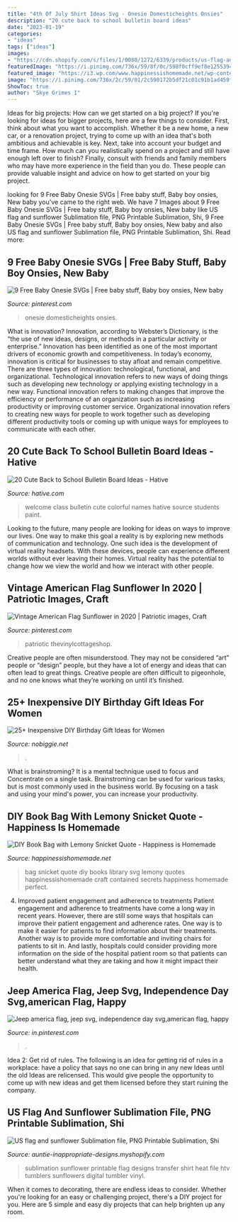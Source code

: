 ```yaml
---
title: "4th Of July Shirt Ideas Svg - Onesie Domesticheights Onsies"
description: "20 cute back to school bulletin board ideas"
date: "2023-01-19"
categories:
- "ideas"
tags: ["ideas"]
images:
- "https://cdn.shopify.com/s/files/1/0080/1272/6339/products/us-flag-and-sunflower-sublimation-file-png-printable-shirt-design-heat-transfer-htv-digital_472_1200x1200.jpg?v=1568287536"
featuredImage: "https://i.pinimg.com/736x/59/8f/0c/598f0cff9ef8e12553947b6e6a212b35.jpg"
featured_image: "https://i3.wp.com/www.happinessishomemade.net/wp-content/uploads/2017/01/All-the-Secrets-of-the-World-are-Contained-in-Books-Book-Bag-681x1024.jpg"
image: "https://i.pinimg.com/736x/2c/59/01/2c590172b5df21c01c91b1ad459f8919.jpg"
ShowToc: true
author: "Skye Grimes I"
---
```



Ideas for big projects: How can we get started on a big project?
If you're looking for ideas for bigger projects, here are a few things to consider. First, think about what you want to accomplish. Whether it be a new home, a new car, or a renovation project, trying to come up with an idea that's both ambitious and achievable is key. Next, take into account your budget and time frame. How much can you realistically spend on a project and still have enough left over to finish? Finally, consult with friends and family members who may have more experience in the field than you do. These people can provide valuable insight and advice on how to get started on your big project.

	

		
looking for 9 Free Baby Onesie SVGs | Free baby stuff, Baby boy onsies, New baby you've came to the right web. We have 7 Images about 9 Free Baby Onesie SVGs | Free baby stuff, Baby boy onsies, New baby like US flag and sunflower Sublimation file, PNG Printable Sublimation, Shi, 9 Free Baby Onesie SVGs | Free baby stuff, Baby boy onsies, New baby and also US flag and sunflower Sublimation file, PNG Printable Sublimation, Shi. Read more:
		
    
## 9 Free Baby Onesie SVGs | Free Baby Stuff, Baby Boy Onsies, New Baby

<img loading=lazy src="https://i.pinimg.com/736x/2c/59/01/2c590172b5df21c01c91b1ad459f8919.jpg" onerror="this.onerror=null;this.src='https://tse4.mm.bing.net/th?id=OIP.9V-Hk6bV7-9H5POsXl0KlwHaLH&amp;pid=15.1';" alt="9 Free Baby Onesie SVGs | Free baby stuff, Baby boy onsies, New baby">

_Source: pinterest.com_

>onesie domesticheights onsies. 

	

What is innovation?
Innovation, according to Webster’s Dictionary, is the “the use of new ideas, designs, or methods in a particular activity or enterprise.” Innovation has been identified as one of the most important drivers of economic growth and competitiveness. In today’s economy, innovation is critical for businesses to stay afloat and remain competitive. There are three types of innovation: technological, functional, and organizational.
Technological innovation refers to new ways of doing things such as developing new technology or applying existing technology in a new way. Functional innovation refers to making changes that improve the efficiency or performance of an organization such as increasing productivity or improving customer service. Organizational innovation refers to creating new ways for people to work together such as developing different productivity tools or coming up with unique ways for employees to communicate with each other.

    
## 20 Cute Back To School Bulletin Board Ideas - Hative

<img loading=lazy src="https://hative.com/wp-content/uploads/2014/06/back-to-school-ideas/15-welcome-to-our-colorful-class.jpg" onerror="this.onerror=null;this.src='https://tse4.mm.bing.net/th?id=OIP.DbqLIWhIbQMxiQKv_vy4tAHaDo&amp;pid=15.1';" alt="20 Cute Back to School Bulletin Board Ideas - Hative">

_Source: hative.com_

>welcome class bulletin cute colorful names hative source students paint. 

	

Looking to the future, many people are looking for ideas on ways to improve our lives. One way to make this goal a reality is by exploring new methods of communication and technology. One such idea is the development of virtual reality headsets. With these devices, people can experience different worlds without ever leaving their homes. Virtual reality has the potential to change how we view the world and how we interact with other people.

    
## Vintage American Flag Sunflower In 2020 | Patriotic Images, Craft

<img loading=lazy src="https://i.pinimg.com/736x/e1/d5/b2/e1d5b274e03ce7e68f89ea5bb9e0d2cb.jpg" onerror="this.onerror=null;this.src='https://tse1.mm.bing.net/th?id=OIP.ViZnX84M-01iXiSiQToBagHaHa&amp;pid=15.1';" alt="Vintage American Flag Sunflower in 2020 | Patriotic images, Craft">

_Source: pinterest.com_

>patriotic thevinylcottageshop. 

	

Creative people are often misunderstood. They may not be considered “art” people or “design” people, but they have a lot of energy and ideas that can often lead to great things. Creative people are often difficult to pigeonhole, and no one knows what they’re working on until it’s finished.

    
## 25+ Inexpensive DIY Birthday Gift Ideas For Women

<img loading=lazy src="https://www.nobiggie.net/wp-content/uploads/2015/02/Photo-Clock.jpg" onerror="this.onerror=null;this.src='https://tse1.mm.bing.net/th?id=OIP.mi4BvXMx3fdhFrKSg3SCNQHaLH&amp;pid=15.1';" alt="25+ Inexpensive DIY Birthday Gift Ideas for Women">

_Source: nobiggie.net_

>. 

	

What is brainstroming? It is a mental technique used to focus and Concentrate on a single task. Brainstroming can be used for various tasks, but is most commonly used in the business world. By focusing on a task and using your mind's power, you can increase your productivity.

    
## DIY Book Bag With Lemony Snicket Quote - Happiness Is Homemade

<img loading=lazy src="https://i3.wp.com/www.happinessishomemade.net/wp-content/uploads/2017/01/All-the-Secrets-of-the-World-are-Contained-in-Books-Book-Bag-681x1024.jpg" onerror="this.onerror=null;this.src='https://tse4.mm.bing.net/th?id=OIP.0b6JNX3Q9vF5tnqXP60EMQHaLI&amp;pid=15.1';" alt="DIY Book Bag with Lemony Snicket Quote - Happiness is Homemade">

_Source: happinessishomemade.net_

>bag snicket quote diy books library svg lemony quotes happinessishomemade craft contained secrets happiness homemade perfect. 

	

4) Improved patient engagement and adherence to treatments
Patient engagement and adherence to treatments have come a long way in recent years. However, there are still some ways that hospitals can improve their patient engagement and adherence rates. One way is to make it easier for patients to find information about their treatments. Another way is to provide more comfortable and inviting chairs for patients to sit in. And lastly, hospitals could consider providing more information on the side of the hospital patient room so that patients can better understand what they are taking and how it might impact their health.

    
## Jeep America Flag, Jeep Svg, Independence Day Svg,american Flag, Happy

<img loading=lazy src="https://i.pinimg.com/736x/59/8f/0c/598f0cff9ef8e12553947b6e6a212b35.jpg" onerror="this.onerror=null;this.src='https://tse4.mm.bing.net/th?id=OIP.mZ33d4_3HpAuL-1JwqzhXQHaE8&amp;pid=15.1';" alt="Jeep america flag, jeep svg, independence day svg,american flag, happy">

_Source: in.pinterest.com_

>. 

	

Idea 2: Get rid of rules.
The following is an idea for getting rid of rules in a workplace: have a policy that says no one can bring in any new Ideas until the old Ideas are relicensed. This would give people the opportunity to come up with new ideas and get them licensed before they start ruining the company.

    
## US Flag And Sunflower Sublimation File, PNG Printable Sublimation, Shi

<img loading=lazy src="https://cdn.shopify.com/s/files/1/0080/1272/6339/products/us-flag-and-sunflower-sublimation-file-png-printable-shirt-design-heat-transfer-htv-digital_472_1200x1200.jpg?v=1568287536" onerror="this.onerror=null;this.src='https://tse3.mm.bing.net/th?id=OIP.296J0sWonUn9QLdhukdwdQHaHM&amp;pid=15.1';" alt="US flag and sunflower Sublimation file, PNG Printable Sublimation, Shi">

_Source: auntie-inappropriate-designs.myshopify.com_

>sublimation sunflower printable flag designs transfer shirt heat file htv tumblers sunflowers digital tumbler vinyl. 

	

When it comes to decorating, there are endless ideas to consider. Whether you're looking for an easy or challenging project, there's a DIY project for you. Here are 5 simple and easy diy projects that can help brighten up any room.

